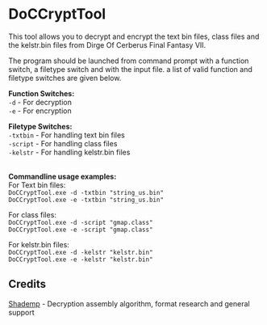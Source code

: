 # DoCCryptTool
This tool allows you to decrypt and encrypt the text bin files, class files and the kelstr.bin files from Dirge Of Cerberus Final Fantasy VII.

The program should be launched from command prompt with a function switch, a filetype switch and with the input file. a list of valid function and filetype switches are given below.

**Function Switches:**
<br>``-d`` - For decryption
<br>``-e`` - For encryption

**Filetype Switches:**
<br>``-txtbin`` - For handling text bin files
<br>``-script`` - For handling class files
<br>``-kelstr`` - For handling kelstr.bin files

<br>**Commandline usage examples:**
<br>For Text bin files:
<br>`` DoCCryptTool.exe -d -txtbin "string_us.bin" ``
<br>`` DoCCryptTool.exe -e -txtbin "string_us.bin" ``

For class files:
<br>`` DoCCryptTool.exe -d -script "gmap.class" ``
<br>`` DoCCryptTool.exe -e -script "gmap.class" ``

For kelstr.bin files:
<br>`` DoCCryptTool.exe -d -kelstr "kelstr.bin" ``
<br>`` DoCCryptTool.exe -e -kelstr "kelstr.bin" ``

## Credits
[Shademp](https://github.com/Shademp) - Decryption assembly algorithm, format research and general support
